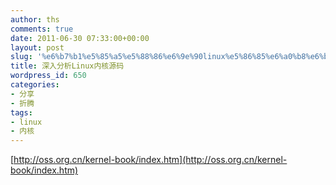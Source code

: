 ```yaml
---
author: ths
comments: true
date: 2011-06-30 07:33:00+00:00
layout: post
slug: '%e6%b7%b1%e5%85%a5%e5%88%86%e6%9e%90linux%e5%86%85%e6%a0%b8%e6%ba%90%e7%a0%81'
title: 深入分析Linux内核源码
wordpress_id: 650
categories:
- 分享
- 折腾
tags:
- linux
- 内核
---
```


[http://oss.org.cn/kernel-book/index.htm](http://oss.org.cn/kernel-book/index.htm)



